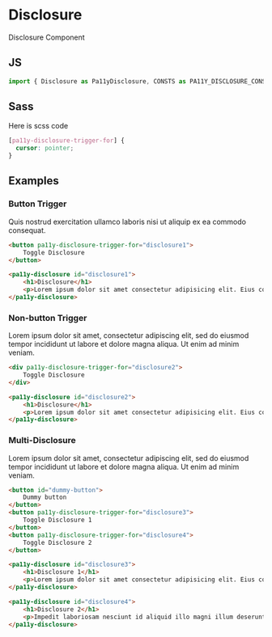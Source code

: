 # Disclosure

Disclosure Component

## JS

```js
import { Disclosure as Pa11yDisclosure, CONSTS as PA11Y_DISCLOSURE_CONSTS } from 'pa11y/components/disclosure/disclosure';
```

## Sass

Here is scss code

```scss
[pa11y-disclosure-trigger-for] {
  cursor: pointer;
}
```

## Examples

### Button Trigger

Quis nostrud exercitation ullamco laboris nisi ut aliquip ex ea commodo consequat.

```html
<button pa11y-disclosure-trigger-for="disclosure1">
    Toggle Disclosure
</button>

<pa11y-disclosure id="disclosure1">
    <h1>Disclosure</h1>
    <p>Lorem ipsum dolor sit amet consectetur adipisicing elit. Eius consequuntur provident quos placeat id.</p>
</pa11y-disclosure>
```

### Non-button Trigger

Lorem ipsum dolor sit amet, consectetur adipiscing elit, sed do eiusmod tempor incididunt ut labore et dolore magna aliqua. Ut enim ad minim veniam.


```html
<div pa11y-disclosure-trigger-for="disclosure2">
    Toggle Disclosure
</div>

<pa11y-disclosure id="disclosure2">
    <h1>Disclosure</h1>
    <p>Lorem ipsum dolor sit amet consectetur adipisicing elit. Eius consequuntur provident quos placeat id.</p>
</pa11y-disclosure>
```

### Multi-Disclosure

Lorem ipsum dolor sit amet, consectetur adipiscing elit, sed do eiusmod tempor incididunt ut labore et dolore magna aliqua. Ut enim ad minim veniam.

```html
<button id="dummy-button">
    Dummy button
</button>
<button pa11y-disclosure-trigger-for="disclosure3">
    Toggle Disclosure 1
</button>
<button pa11y-disclosure-trigger-for="disclosure4">
    Toggle Disclosure 2
</button>

<pa11y-disclosure id="disclosure3">
    <h1>Disclosure 1</h1>
    <p>Lorem ipsum dolor sit amet consectetur adipisicing elit. Eius consequuntur provident quos placeat id.</p>
</pa11y-disclosure>

<pa11y-disclosure id="disclosure4">
    <h1>Disclosure 2</h1>
    <p>Impedit laboriosam nesciunt id aliquid illo magni illum deserunt distinctio et, ab, perspiciatis placeat consequatur.</p>
</pa11y-disclosure>
```
